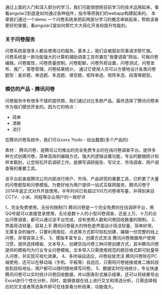 通过上面的入门和深入部分的学习，我们可能很想把目前学习的技术运用起来，看看angular2到底是如何通过各种组件，指令等把我们的webapp构建起来的。
本章我们通过一个demo 一个问卷系统来把前两部分学习的概念串联起来，帮助读者更好的掌握，看angular2是如何帮忙大大简化开发和提升性能的。

### 关于问卷服务
问卷系统是很多人都会使用过的服务。基本上，我们会被朋友同事请求帮忙做。
问卷系统是一款功能强大的计算机辅助调查工具布置在“我要调查”网站，可做问卷编辑，问卷属性，问卷质量控制，问卷配额，问卷外观设置，问卷测试，问卷发布、推广，答卷管理，问卷结果统计。
通过它使用人员可以方便地设计各类问卷题型：是非题、单选题、多选题、填空题、矩阵单选、矩阵多选、段落等题型。

### 模仿的产品 - 腾讯问卷
问卷服务中有很多不错的提供商，我们通过对比多款产品，最终选择了腾讯问卷来作为我们模仿开发的。因为它的特点：
- 简单
- 清晰
- 流行

在腾讯问卷系统中，我们可以xxxx
?todo - 给出截图(多个产品的)

素材：
腾讯问卷，是腾讯公司推出的完全免费专业的在线问卷调查平台。提供多种方式创建问卷，简单高效的编辑方式，强大的逻辑设置功能，专业的数据统计和样本甄别，让您轻松开启调研工作。是撰写调研报告、写论文、市场调查、用户调查等的重要工具。


该平台前身是腾讯公司内部进行用户、市场、产品研究的重要工具，已积累了大量的问卷题型和问卷模版。为更好地为用户提供一站式互联网服务，腾讯问卷于2014年底正式对外开放使用，半年时间已有超过100万问卷填写量，并得到来自CCTV、小米、同程等企业用户的一致好评


1、完全免费使用，无任何限制[1] 
腾讯问卷是一个完全免费的在线调研平台，用QQ号就可以直接登录使用，无论是数十人的小型问卷调查，还是上万、十万的企业问卷调查，都可以通过该平台完成，没有使用人数和问卷回收数量的限制。
2、界面简洁轻量，容易上手
腾讯问卷最大的特色是界面设计简洁轻量，简单好用，无需复杂的操作，只要利用拖拉、点选等方式即可轻松创建、编辑一份完整的线上问卷，非常容易上手。
3、模版丰富专业，创建方式灵活
腾讯问卷根据用户使用习惯，提供选择模板、文本导入、创建空白问卷三种问卷创建方式，其中腾讯问卷提供的模板均为行业专业问卷模板，文本导入只需使用规范的题目格式即可批量导入问卷，并实现可视化效果。
4、多终端自适应，问卷投放灵活
腾讯问卷除在PC端使用，还可以在移动端（手机、平板等）自适应，只需将问卷链接或者二维码投放到目标地址，用户都可以随时随地填写问卷。
5、数据实时在线统计，专业快速
腾讯问卷可以实时统计问卷回收数据，并以图表形式展示结果，还可以将结果导出Excel进行个性化分析，同时，能够直接在线上进行交叉和筛选分析，只需选择相应的交叉或者筛选条件即可在线查看分析结果，功能强大。